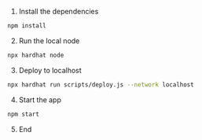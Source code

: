 

1. Install the dependencies

```sh
npm install
```

2. Run the local node

```sh
npx hardhat node
```

3. Deploy to localhost

```sh
npx hardhat run scripts/deploy.js --network localhost
```

4. Start the app

```sh
npm start
```
5. End
